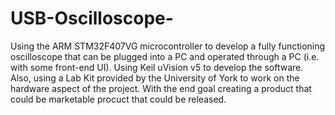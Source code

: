 # USB-Oscilloscope-
Using the ARM STM32F407VG microcontroller to develop a fully functioning oscilloscope that can be plugged into a PC and operated through a PC (i.e. with some front-end UI). Using Keil uVision v5 to develop the software. Also, using a Lab Kit provided by the University of York to work on the hardware aspect of the project. With the end goal creating a product that could be marketable procuct that could be released.

